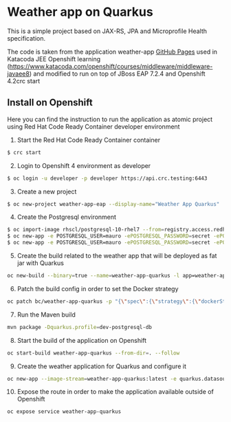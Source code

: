 # Weather app on Quarkus
This is a simple project based on JAX-RS, JPA and Microprofile Health specification. 

The code is taken from the application weather-app [GitHub Pages](https://github.com/tqvarnst/weather-app) used in Katacoda JEE Openshift learning (https://www.katacoda.com/openshift/courses/middleware/middleware-javaee8) and modified to run on top of JBoss EAP 7.2.4 and Openshift 4.2crc start

## Install on Openshift
Here you can find the instruction to run the application as atomic project using Red Hat Code Ready Container developer environment

1. Start the Red Hat Code Ready Container container

```sh
$ crc start
```

2. Login to Openshift 4 environment as developer

```sh
$ oc login -u developer -p developer https://api.crc.testing:6443
```

3. Create a new project 

```sh
$ oc new-project weather-app-eap --display-name="Weather App Quarkus"
```

4. Create the Postgresql environment

```sh
$ oc import-image rhscl/postgresql-10-rhel7 --from=registry.access.redhat.com/rhscl/postgresql-10-rhel7 --confirm \
$ oc new-app -e POSTGRESQL_USER=mauro -ePOSTGRESQL_PASSWORD=secret -ePOSTGRESQL_DATABASE=weather postgresql-10-rhel7 --name=weather-postgresql
$ oc new-app -e POSTGRESQL_USER=mauro -ePOSTGRESQL_PASSWORD=secret -ePOSTGRESQL_DATABASE=weather postgresql-10-rhel7 --name=weather-postgresql
```

5. Create the build related to the weather app that will be deployed as fat jar with Quarkus

```sh
oc new-build --binary=true --name=weather-app-quarkus -l app=weather-app-quarkus
```

6. Patch the build config in order to set the Docker strategy

```sh
oc patch bc/weather-app-quarkus -p "{\"spec\":{\"strategy\":{\"dockerStrategy\":{\"dockerfilePath\":\"src/main/docker/Dockerfile.jvm\"}}}}"
```
 
7. Run the Maven build

```sh
mvn package -Dquarkus.profile=dev-postgresql-db
```

8. Start the build of the application on Openshift

```sh
oc start-build weather-app-quarkus --from-dir=. --follow
```

9. Create the weather application for Quarkus and configure it

```sh
oc new-app --image-stream=weather-app-quarkus:latest -e quarkus.datasource.url='jdbc:postgresql://weather-postgresql:5432/weather'
```

10. Expose the route in order to make the application available outside of Openshift

```sh
oc expose service weather-app-quarkus
```